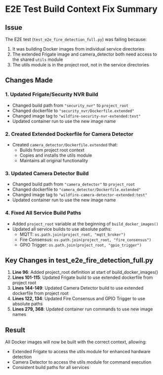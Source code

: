 # E2E Test Build Context Fix Summary

## Issue
The E2E test (`test_e2e_fire_detection_full.py`) was failing because:
1. It was building Docker images from individual service directories
2. The extended Frigate image and camera_detector both need access to the shared `utils` module
3. The utils module is in the project root, not in the service directories

## Changes Made

### 1. Updated Frigate/Security NVR Build
- Changed build path from `"security_nvr"` to `project_root`
- Changed dockerfile to `"security_nvr/Dockerfile.extended"`
- Changed image tag to `"wildfire-security-nvr-extended:test"`
- Updated container run to use the new image name

### 2. Created Extended Dockerfile for Camera Detector
- Created `camera_detector/Dockerfile.extended` that:
  - Builds from project root context
  - Copies and installs the utils module
  - Maintains all original functionality

### 3. Updated Camera Detector Build
- Changed build path from `"camera_detector"` to `project_root`
- Changed dockerfile to `"camera_detector/Dockerfile.extended"`
- Changed image tag to `"wildfire-camera-detector-extended:test"`
- Updated container run to use the new image name

### 4. Fixed All Service Build Paths
- Added `project_root` variable at the beginning of `build_docker_images()`
- Updated all service builds to use absolute paths:
  - MQTT: `os.path.join(project_root, "mqtt_broker")`
  - Fire Consensus: `os.path.join(project_root, "fire_consensus")`
  - GPIO Trigger: `os.path.join(project_root, "gpio_trigger")`

## Key Changes in test_e2e_fire_detection_full.py

1. **Line 96**: Added project_root definition at start of build_docker_images()
2. **Lines 101-115**: Updated Frigate build to use extended dockerfile from project root
3. **Lines 144-149**: Updated Camera Detector build to use extended dockerfile from project root
4. **Lines 122, 134**: Updated Fire Consensus and GPIO Trigger to use absolute paths
5. **Lines 279, 368**: Updated container run commands to use new image names

## Result
All Docker images will now be built with the correct context, allowing:
- Extended Frigate to access the utils module for enhanced hardware detection
- Camera Detector to access the utils module for command execution
- Consistent build paths for all services